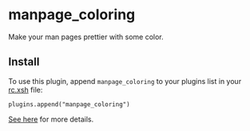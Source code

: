 # manpage_coloring

Make your man pages prettier with some color.

## Install

To use this plugin, append `manpage_coloring` to your plugins list in your [rc.xsh] file:

```shell
plugins.append("manpage_coloring")
```

[See here][xonsh_manpage_coloring] for more details.


[rc.xsh]: https://xon.sh/xonshrc.html
[xonsh_manpage_coloring]: https://xon.sh/customization.html#color-my-man-pages

